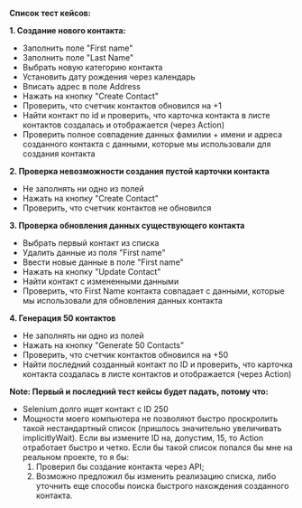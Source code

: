 **Список тест кейсов:**

**1. Создание нового контакта:**
- Заполнить поле "First name"
- Заполнить поле "Last Name"
- Выбрать новую категорию контакта
- Установить дату рождения через календарь
- Вписать адрес в поле Address
- Нажать на кнопку "Create Contact"
- Проверить, что счетчик контактов обновился на +1
- Найти контакт по id и проверить, что карточка контакта в листе контактов создалась и отображается (через Action)
- Проверить полное совпадение данных фамилии + имени и адреса созданного контакта с данными, которые мы использовали для создания контакта

**2. Проверка невозможности создания пустой карточки контакта**
- Не заполнять ни одно из полей
- Нажать на кнопку "Create Contact"
- Проверить, что счетчик контактов не обновился

**3. Проверка обновления данных существующего контакта**
- Выбрать первый контакт из списка
- Удалить данные из поля "First name"
- Ввести новые данные в поле "First name"
- Нажать на кнопку "Update Contact"
- Найти контакт с измененными данными
- Проверить, что First Name контакта совпадает с данными, которые мы использовали для обновления данных контакта

**4. Генерация 50 контактов**
- Не заполнять ни одно из полей
- Нажать на кнопку "Generate 50 Contacts"
- Проверить, что счетчик контактов обновился на +50
- Найти последний созданный контакт по ID и проверить, что карточка контакта создалась в листе контактов и отображается (через Action)


**Note: Первый и последний тест кейсы будет падать, потому что:**
- Selenium долго ищет контакт с ID 250
- Мощности моего компьютера не позволяют быстро проскролить такой нестандартный список (пришлось значительно увеличивать implicitlyWait). Если вы измените ID на, допустим, 15, то Action отработает быстро и четко. Если бы такой список попался бы мне на реальном проекте, то я бы:
  1. Проверил бы создание контакта через API;
  2. Возможно предложил бы изменить реализацию списка, либо уточнить еще способы поиска быстрого нахождения созданного контакта.
